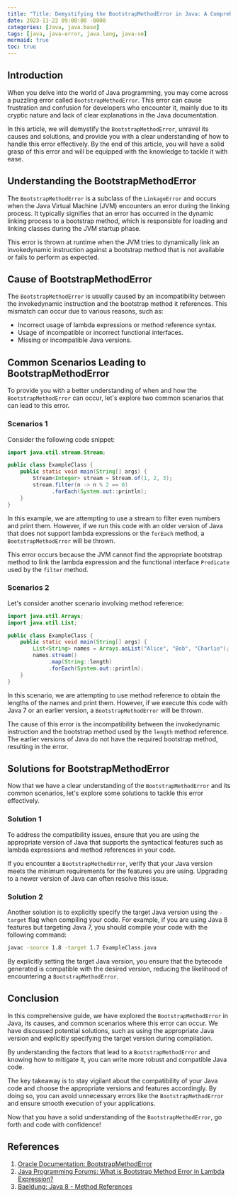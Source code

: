 ```yaml
---
title: "Title: Demystifying the BootstrapMethodError in Java: A Comprehensive Guide"
date: 2023-11-22 09:00:00 -0000
categories: [Java, java.base]
tags: [java, java-error, java.lang, java-se]
mermaid: true
toc: true
---
```


## Introduction

When you delve into the world of Java programming, you may come across a puzzling error called `BootstrapMethodError`. This error can cause frustration and confusion for developers who encounter it, mainly due to its cryptic nature and lack of clear explanations in the Java documentation.

In this article, we will demystify the `BootstrapMethodError`, unravel its causes and solutions, and provide you with a clear understanding of how to handle this error effectively. By the end of this article, you will have a solid grasp of this error and will be equipped with the knowledge to tackle it with ease.

## Understanding the BootstrapMethodError

The `BootstrapMethodError` is a subclass of the `LinkageError` and occurs when the Java Virtual Machine (JVM) encounters an error during the linking process. It typically signifies that an error has occurred in the dynamic linking process to a bootstrap method, which is responsible for loading and linking classes during the JVM startup phase.

This error is thrown at runtime when the JVM tries to dynamically link an invokedynamic instruction against a bootstrap method that is not available or fails to perform as expected.

## Cause of BootstrapMethodError

The `BootstrapMethodError` is usually caused by an incompatibility between the invokedynamic instruction and the bootstrap method it references. This mismatch can occur due to various reasons, such as:

- Incorrect usage of lambda expressions or method reference syntax.
- Usage of incompatible or incorrect functional interfaces.
- Missing or incompatible Java versions.

## Common Scenarios Leading to BootstrapMethodError

To provide you with a better understanding of when and how the `BootstrapMethodError` can occur, let's explore two common scenarios that can lead to this error.

### Scenarios 1

Consider the following code snippet:

```java
import java.util.stream.Stream;

public class ExampleClass {
    public static void main(String[] args) {
        Stream<Integer> stream = Stream.of(1, 2, 3);
        stream.filter(n -> n % 2 == 0)
              .forEach(System.out::println);
    }
}
```

In this example, we are attempting to use a stream to filter even numbers and print them. However, if we run this code with an older version of Java that does not support lambda expressions or the `forEach` method, a `BootstrapMethodError` will be thrown.

This error occurs because the JVM cannot find the appropriate bootstrap method to link the lambda expression and the functional interface `Predicate` used by the `filter` method.

### Scenarios 2

Let's consider another scenario involving method reference:

```java
import java.util.Arrays;
import java.util.List;

public class ExampleClass {
    public static void main(String[] args) {
        List<String> names = Arrays.asList("Alice", "Bob", "Charlie");
        names.stream()
             .map(String::length)
             .forEach(System.out::println);
    }
}
```

In this scenario, we are attempting to use method reference to obtain the lengths of the names and print them. However, if we execute this code with Java 7 or an earlier version, a `BootstrapMethodError` will be thrown.

The cause of this error is the incompatibility between the invokedynamic instruction and the bootstrap method used by the `length` method reference. The earlier versions of Java do not have the required bootstrap method, resulting in the error.

## Solutions for BootstrapMethodError

Now that we have a clear understanding of the `BootstrapMethodError` and its common scenarios, let's explore some solutions to tackle this error effectively.

### Solution 1

To address the compatibility issues, ensure that you are using the appropriate version of Java that supports the syntactical features such as lambda expressions and method references in your code.

If you encounter a `BootstrapMethodError`, verify that your Java version meets the minimum requirements for the features you are using. Upgrading to a newer version of Java can often resolve this issue.

### Solution 2

Another solution is to explicitly specify the target Java version using the `-target` flag when compiling your code. For example, if you are using Java 8 features but targeting Java 7, you should compile your code with the following command:

```bash
javac -source 1.8 -target 1.7 ExampleClass.java
```

By explicitly setting the target Java version, you ensure that the bytecode generated is compatible with the desired version, reducing the likelihood of encountering a `BootstrapMethodError`.

## Conclusion

In this comprehensive guide, we have explored the `BootstrapMethodError` in Java, its causes, and common scenarios where this error can occur. We have discussed potential solutions, such as using the appropriate Java version and explicitly specifying the target version during compilation.

By understanding the factors that lead to a `BootstrapMethodError` and knowing how to mitigate it, you can write more robust and compatible Java code.

The key takeaway is to stay vigilant about the compatibility of your Java code and choose the appropriate versions and features accordingly. By doing so, you can avoid unnecessary errors like the `BootstrapMethodError` and ensure smooth execution of your applications.

Now that you have a solid understanding of the `BootstrapMethodError`, go forth and code with confidence!

## References

1. [Oracle Documentation: BootstrapMethodError](https://docs.oracle.com/javase/8/docs/api/java/lang/BootstrapMethodError.html)
2. [Java Programming Forums: What is Bootstrap Method Error in Lambda Expression?](https://www.javaprogrammingforums.com/java-theory-questions/50039-what-bootstrap-method-error-lambda-expression.html)
3. [Baeldung: Java 8 - Method References](https://www.baeldung.com/java-method-references)
